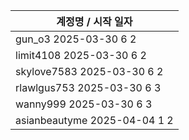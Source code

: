 | 계정명 / 시작 일자|
|--------|
| gun_o3 2025-03-30 6 2 |
| limit4108 2025-03-30 6 2 |
| skylove7583 2025-03-30 6 2 |
| rlawlgus753 2025-03-30 6 3 |
| wanny999 2025-03-30 6 3 |
| asianbeautyme 2025-04-04 1 2 |
